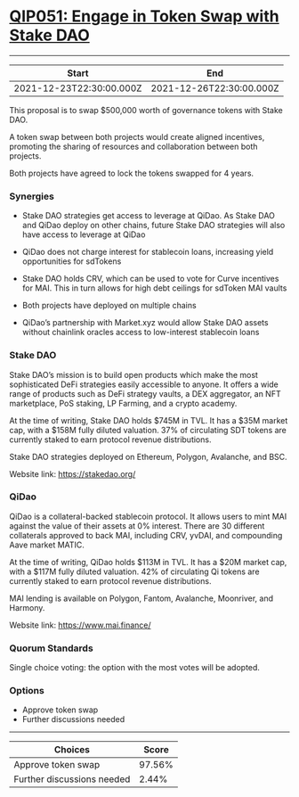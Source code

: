 
# [QIP051: Engage in Token Swap with Stake DAO](https://snapshot.org/#/qidao.eth/proposal/0xb72bf4b92f23fcbf19618f55bbdab8a1468db7bfcf4638547ea9795833a3f357)

---
| Start | End |
| --- | --- |
| 2021-12-23T22:30:00.000Z | 2021-12-26T22:30:00.000Z |


This proposal is to swap $500,000 worth of governance tokens with Stake DAO.

A token swap between both projects would create aligned incentives, promoting the sharing of resources and collaboration between both projects.

Both projects have agreed to lock the tokens swapped for 4 years.

### Synergies

* Stake DAO strategies get access to leverage at QiDao. As Stake DAO and QiDao deploy on other chains, future Stake DAO strategies will also have access to leverage at QiDao

* QiDao does not charge interest for stablecoin loans, increasing yield opportunities for sdTokens

* Stake DAO holds CRV, which can be used to vote for Curve incentives for MAI. This in turn allows for high debt ceilings for sdToken MAI vaults

* Both projects have deployed on multiple chains

* QiDao’s partnership with Market.xyz would allow Stake DAO assets without chainlink oracles access to low-interest stablecoin loans

### Stake DAO

Stake DAO’s mission is to build open products which make the most sophisticated DeFi strategies easily accessible to anyone. It offers a wide range of products such as DeFi strategy vaults, a DEX aggregator, an NFT marketplace, PoS staking, LP Farming, and a crypto academy.

At the time of writing, Stake DAO holds $745M in TVL. It has a $35M market cap, with a $158M fully diluted valuation. 37% of circulating SDT tokens are currently staked to earn protocol revenue distributions.

Stake DAO strategies deployed on Ethereum, Polygon, Avalanche, and BSC.

Website link: https://stakedao.org/ 

### QiDao

QiDao is a collateral-backed stablecoin protocol. It allows users to mint MAI against the value of their assets at 0% interest. There are 30 different collaterals approved to back MAI, including CRV, yvDAI, and compounding Aave market MATIC.

At the time of writing, QiDao holds $113M in TVL. It has a $20M market cap, with a $117M fully diluted valuation. 42% of circulating Qi tokens are currently staked to earn protocol revenue distributions.

MAI lending is available on Polygon, Fantom, Avalanche, Moonriver, and Harmony.

Website link: https://www.mai.finance/

### Quorum Standards

Single choice voting: the option with the most votes will be adopted.

### Options

* Approve token swap
* Further discussions needed 


---
| Choices | Score |
| --- | --- |
| Approve token swap | 97.56% |
| Further discussions needed | 2.44% |

